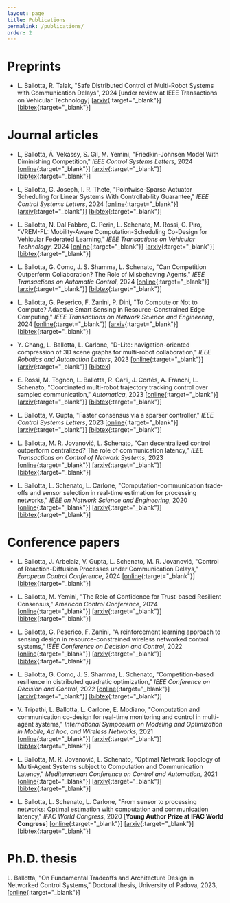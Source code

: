```yaml
---
layout: page
title: Publications
permalink: /publications/
order: 2
---
```


<h1>Preprints</h1>

- L. Ballotta, R. Talak, 
"Safe Distributed Control of Multi-Robot Systems with Communication Delays", 
2024 [under review at IEEE Transactions on Vehicular Technology]
[[arxiv](https://arxiv.org/abs/2402.09382){:target="_blank"}]
[[bibtex](/assets/bibtex/safeMultiRobot2024arxiv.txt){:target="_blank"}]

<h1>Journal articles</h1>

- L, Ballotta, Á. Vékássy, S. Gil, M. Yemini,
"Friedkin-Johnsen Model With Diminishing Competition,"
<i>IEEE Control Systems Letters</i>, 2024
[[online](https://ieeexplore.ieee.org/document/10772208){:target="_blank"}]
[[arxiv](https://arxiv.org/abs/2409.12601){:target="_blank"}]
[[bibtex](/assets/bibtex/FJDiminishing2024lcss.txt){:target="_blank"}]

- L, Ballotta, G. Joseph, I. R. Thete,
"Pointwise-Sparse Actuator Scheduling for Linear Systems With Controllability Guarantee,"
<i>IEEE Control Systems Letters</i>, 2024
[[online](https://ieeexplore.ieee.org/document/10706838){:target="_blank"}]
[[arxiv](https://arxiv.org/abs/2407.12125){:target="_blank"}]
[[bibtex](/assets/bibtex/sparseActuatorSchedule2024lcss.txt){:target="_blank"}]

- L. Ballotta, N. Dal Fabbro, G. Perin, L. Schenato, M. Rossi, G. Piro, 
"VREM-FL: Mobility-Aware Computation-Scheduling Co-Design for Vehicular Federated Learning,"
<i>IEEE Transactions on Vehicular Technology</i>, 2024 
[[online](https://ieeexplore.ieee.org/document/10715716){:target="_blank"}]
[[arxiv](https://arxiv.org/abs/2311.18741){:target="_blank"}]
[[bibtex](/assets/bibtex/vremfl2024tvt.txt){:target="_blank"}]

- L. Ballotta, G. Como, J. S. Shamma, L. Schenato, 
"Can Competition Outperform Collaboration? The Role of Misbehaving Agents," 
<i>IEEE Transactions on Automatic Control</i>, 2024
[[online](https://ieeexplore.ieee.org/document/10306277){:target="_blank"}]
[[arxiv](https://arxiv.org/abs/2207.01346){:target="_blank"}]
[[bibtex](/assets/bibtex/competitionCollaboration2024tac.txt){:target="_blank"}]

- L. Ballotta, G. Peserico, F. Zanini, P. Dini, 
"To Compute or Not to Compute? Adaptive Smart Sensing in Resource-Constrained Edge Computing," 
<i> IEEE Transactions on Network Science and Engineering</i>, 2024
[[online](https://ieeexplore.ieee.org/document/10225419){:target="_blank"}]
[[arxiv](https://arxiv.org/abs/2209.02166){:target="_blank"}]
[[bibtex](/assets/bibtex/processingNetworksAdaptive2024tnse.txt){:target="_blank"}]

- Y. Chang, L. Ballotta, L. Carlone, 
"D-Lite: navigation-oriented compression of 3D scene graphs for multi-robot collaboration," 
<i> IEEE Robotics and Automation Letters</i>, 2023
[[online](https://ieeexplore.ieee.org/document/10265226){:target="_blank"}]
[[arxiv](https://arxiv.org/abs/2209.06111){:target="_blank"}]
[[bibtex](/assets/bibtex/dlite2023ral.txt)]

- E. Rossi, M. Tognon, L. Ballotta, R. Carli, J. Cortés, A. Franchi, L. Schenato, 
"Coordinated multi-robot trajectory tracking control over sampled communication," 
<i>Automatica</i>, 2023
[[online](https://www.sciencedirect.com/science/article/pii/S0005109823000924){:target="_blank"}]
[[arxiv](https://arxiv.org/abs/2112.00165){:target="_blank"}]
[[bibtex](/assets/bibtex/multiRobot2023automatica.txt){:target="_blank"}]

- L. Ballotta, V. Gupta,
"Faster consensus via a sparser controller," 
<i>IEEE Control Systems Letters</i>, 2023
[[online](https://ieeexplore.ieee.org/document/10104068){:target="_blank"}]
[[arxiv](https://arxiv.org/abs/2302.01021){:target="_blank"}]
[[bibtex](/assets/bibtex/fasterConsensus2023lcss.txt){:target="_blank"}]

- L. Ballotta, M. R. Jovanović, L. Schenato,
"Can decentralized control outperform centralized? The role of communication latency," 
<i>IEEE Transactions on Control of Network Systems</i>, 2023
[[online](https://ieeexplore.ieee.org/document/10018269){:target="_blank"}]
[[arxiv](https://arxiv.org/abs/2109.00359){:target="_blank"}]
[[bibtex](/assets/bibtex/decentralizedCentralized2023tcns.txt){:target="_blank"}]

- L. Ballotta, L. Schenato, L. Carlone,
"Computation-communication trade-offs and sensor selection in real-time estimation for processing networks," 
<i>IEEE on Network Science and Engineering</i>, 2020
[[online](https://ieeexplore.ieee.org/document/9137405){:target="_blank"}]
[[arxiv](https://arxiv.org/abs/1911.05859){:target="_blank"}]
[[bibtex](/assets/bibtex/processingNetworks2020tnse.txt){:target="_blank"}]

<h1>Conference papers</h1>

- L. Ballotta, J. Arbelaiz, V. Gupta, L. Schenato, M. R. Jovanović,
"Control of Reaction-Diffusion Processes under Communication Delays,"
<i>European Control Conference</i>, 2024
[[online](https://ieeexplore.ieee.org/document/10591075){:target="_blank"}]
[[bibtex](/assets/bibtex/reactionDiffusion2024ecc.txt){:target="_blank"}]

- L. Ballotta, M. Yemini, 
"The Role of Confidence for Trust-based Resilient Consensus," 
<i>American Control Conference</i>, 2024
[[online](https://ieeexplore.ieee.org/document/10644459){:target="_blank"}]
[[arxiv](https://arxiv.org/abs/2404.07838){:target="_blank"}]
[[bibtex](/assets/bibtex/confidenceTrust2024acc.txt){:target="_blank"}]

- L. Ballotta, G. Peserico, F. Zanini, 
"A reinforcement learning approach to sensing design in resource-constrained wireless networked control systems," 
<i>IEEE Conference on Decision and Control</i>, 2022
[[online](https://ieeexplore.ieee.org/document/9993151){:target="_blank"}]
[[arxiv](https://arxiv.org/abs/2204.00703){:target="_blank"}]
[[bibtex](/assets/bibtex/processingNetworksAdaptive2022cdc.txt){:target="_blank"}]

- L. Ballotta, G. Como, J. S. Shamma, L. Schenato, 
"Competition-based resilience in distributed quadratic optimization,"
<i>IEEE Conference on Decision and Control</i>, 2022
[[online](https://ieeexplore.ieee.org/document/9993083){:target="_blank"}]
[[arxiv](https://arxiv.org/abs/2203.14099){:target="_blank"}]
[[bibtex](/assets/bibtex/competitionCollaboration2022cdc.txt){:target="_blank"}]

- V. Tripathi, L. Ballotta, L. Carlone, E. Modiano,
"Computation and communication co-design for real-time monitoring and control in multi-agent systems," 
<i>International Symposium on Modeling and Optimization in Mobile, Ad hoc, and Wireless Networks</i>, 2021
[[online](https://ieeexplore.ieee.org/document/9589966){:target="_blank"}]
[[arxiv](https://arxiv.org/abs/2108.03122){:target="_blank"}]
[[bibtex](/assets/bibtex/processingNetworksCodesign2021wiopt.txt){:target="_blank"}]

- L. Ballotta, M. R. Jovanović, L. Schenato,
"Optimal Network Topology of Multi-Agent Systems subject to Computation and Communication Latency," 
<i>Mediterranean Conference on Control and Automation</i>, 2021
[[online](https://ieeexplore.ieee.org/document/9480167){:target="_blank"}]
[[arxiv](https://arxiv.org/abs/2101.10394){:target="_blank"}]
[[bibtex](/assets/bibtex/decentralizedCentralized2021med.txt){:target="_blank"}]

- L. Ballotta, L. Schenato, L. Carlone,
"From sensor to processing networks: Optimal estimation with computation and communication latency," 
<i>IFAC World Congress</i>, 2020
[<b>Young Author Prize at IFAC World Congress</b>]
[[online](https://www.sciencedirect.com/science/article/pii/S2405896320304948){:target="_blank"}]
[[arxiv](https://arxiv.org/abs/2003.08301){:target="_blank"}]
[[bibtex](/assets/bibtex/processingNetworks2020ifacwc.txt){:target="_blank"}]

<h1>Ph.D. thesis</h1>

L. Ballotta, "On Fundamental Tradeoffs and Architecture Design in Networked Control Systems,"
Doctoral thesis, University of Padova, 2023,
[[online](https://hdl.handle.net/11577/3472924){:target="_blank"}]
